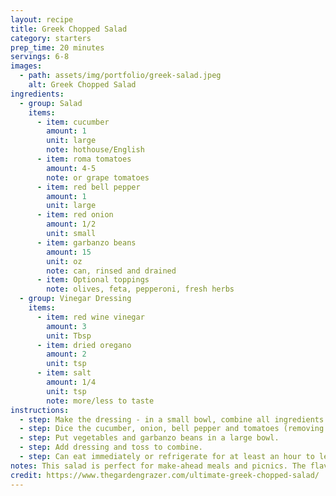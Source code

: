 ```yaml
---
layout: recipe
title: Greek Chopped Salad
category: starters
prep_time: 20 minutes
servings: 6-8
images:
  - path: assets/img/portfolio/greek-salad.jpeg
    alt: Greek Chopped Salad
ingredients:
  - group: Salad
    items:
      - item: cucumber
        amount: 1
        unit: large
        note: hothouse/English
      - item: roma tomatoes
        amount: 4-5
        note: or grape tomatoes
      - item: red bell pepper
        amount: 1
        unit: large
      - item: red onion
        amount: 1/2
        unit: small
      - item: garbanzo beans
        amount: 15
        unit: oz
        note: can, rinsed and drained
      - item: Optional toppings
        note: olives, feta, pepperoni, fresh herbs
  - group: Vinegar Dressing
    items:
      - item: red wine vinegar
        amount: 3
        unit: Tbsp
      - item: dried oregano
        amount: 2
        unit: tsp
      - item: salt
        amount: 1/4
        unit: tsp
        note: more/less to taste
instructions:
  - step: Make the dressing - in a small bowl, combine all ingredients and whisk to combine. Set aside.
  - step: Dice the cucumber, onion, bell pepper and tomatoes (removing any excess liquid from tomatoes).
  - step: Put vegetables and garbanzo beans in a large bowl.
  - step: Add dressing and toss to combine.
  - step: Can eat immediately or refrigerate for at least an hour to let flavors combine. Some dressing will settle on the bottom, so stir before serving.
notes: This salad is perfect for make-ahead meals and picnics. The flavors get better as it sits in the refrigerator.
credit: https://www.thegardengrazer.com/ultimate-greek-chopped-salad/
---
```

